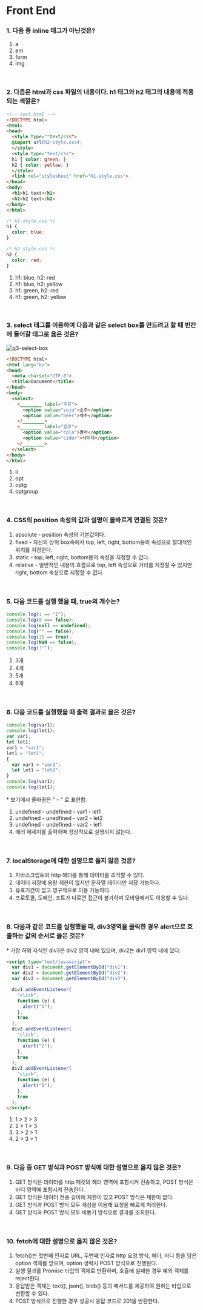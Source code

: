 # Front End

### <b>1</b>. 다음 중 inline 태그가 아닌것은?

1. a
2. em
3. form
4. img

<br>

### <b>2</b>. 다음은 html과 css 파일의 내용이다. h1 태그와 h2 태그의 내용에 적용되는 색깔은?

```html
<!-- test.html -->
<!DOCTYPE html>
<html>
<head>
  <style type=""text/css">
  @import url(h2-style.css);
  </style>
  <style type="text/css">
  h1 { color: green; }
  h2 { color: yellow; }
  </style>
  <link rel="stylesheet" href="h1-style.css">
</head>
<body>
  <h1>h1 text</h1>
  <h2>h2 text</h2>
</body>
</html>
```

```css
/* h1-style.css */
h1 {
  color: blue;
}
```

```css
/* h2-style.css */
h2 {
  color: red;
}
```

1. h1: blue, h2: red
2. h1: blue, h2: yellow
3. h1: green, h2: red
4. h1: green, h2: yellow

<br>

### <b>3</b>. select 태그를 이용하여 다음과 같은 select box를 만드려고 할 때 빈칸에 들어갈 태그로 옳은 것은?

![q3-select-box](q3-img.JPG)

```html
<!DOCTYPE html>
<html lang="ko">
<head>
  <meta charset="UTF-8">
  <title>Document</title>
</head>
<body>
  <select>
    <________ label="주류">
      <option value="soju">소주</option>
      <option value="beer">맥주</option>
    </________>
    <________ label="음료">
      <option value="cola">콜라</option>
      <option value="cider">사이다</option>
    </________>
  </select>
</body>
</html>
```

1. li
2. opt
3. optg
4. optgroup

<br>

### <b>4</b>. CSS의 position 속성의 값과 설명이 올바르게 연결된 것은?

1. absolute - position 속성의 기본값이다.
2. fixed - 자신의 상위 box속에서 top, left, right, bottom등의 속성으로 절대적인 위치를 지정한다.
3. static - top, left, right, bottom등의 속성을 지정할 수 없다.
4. relative - 일반적인 내용의 흐름으로 top, left 속성으로 거리를 지정할 수 있지만 right, bottom 속성으로 지정할 수 없다.

<br>

### <b>5</b>. 다음 코드를 실행 했을 때, true의 개수는?

```javascript
console.log(1 == "1");
console.log(0 === false);
console.log(null == undefined);
console.log("" == false);
console.log(15 == true);
console.log(NaN == false);
console.log(!"");
```

1. 3개
2. 4개
3. 5개
4. 6개

<br>

### <b>6</b>. 다음 코드를 실행했을 때 출력 결과로 옳은 것은?

```javascript
console.log(var1);
console.log(let1);
var var1;
let let1;
var1 = "var1";
let1 = "let1";
{
  var var1 = "var2";
  let let1 = "let2";
}
console.log(var1);
console.log(let1);
```

\* 보기에서 줄바꿈은 " - " 로 표현함.

1. undefined - undefined - var1 - let1
2. undefined - unedfined - var2 - let2
3. undefined - undefined - var2 - let1
4. 에러 메세지를 출력하며 정상적으로 실행되지 않는다.

<br>

### <b>7</b>. localStorage에 대한 설명으로 옳지 않은 것은?

1. 자바스크립트와 http 헤더를 통해 데이터를 조작할 수 있다.
2. 데이터 저장에 용량 제한이 없지만 문자열 데이터만 저장 가능하다.
3. 유효기간이 없고 영구적으로 이용 가능하다.
4. 프로토콜, 도메인, 포트가 다르면 접근이 불가하며 모바일에서도 이용할 수 있다.

<br>

### <b>8</b>. 다음과 같은 코드를 실행했을 때, div3영역을 클릭한 경우 alert으로 호출하는 값의 순서로 옳은 것은?

\* 가장 하위 자식인 div3은 div2 영역 내에 있으며, div2는 div1 영역 내에 있다.

```html
<script type="text/javascript">
  var div1 = document.getElementById("div1");
  var div2 = document.getElementById("div2");
  var div3 = document.getElementById("div3");

  div1.addEventListener(
    "click",
    function (e) {
      alert("1");
    },
    true
  );
  div2.addEventListener(
    "click",
    function (e) {
      alert("2");
    },
    true
  );
  div3.addEventListener(
    "click",
    function (e) {
      alert("3");
    },
    true
  );
</script>
```

1. 1 > 2 > 3
2. 2 > 1 > 3
3. 3 > 2 > 1
4. 2 > 3 > 1

<br>

### <b>9</b>. 다음 중 GET 방식과 POST 방식에 대한 설명으로 옳지 않은 것은?

1. GET 방식은 데이터를 http 패킷의 헤더 영역에 포함시켜 전송하고, POST 방식은 바디 영역에 포함시켜 전송한다.
2. GET 방식은 데이터 전송 길이에 제한이 있고 POST 방식은 제한이 없다.
3. GET 방식과 POST 방식 모두 캐싱을 이용해 요청을 빠르게 처리한다.
4. GET 방식과 POST 방식 모두 비동기 방식으로 결과를 조회한다.

<br>

### <b>10</b>. fetch에 대한 설명으로 옳지 않은 것은?

1. fetch()는 첫번째 인자로 URL, 두번째 인자로 http 요청 방식, 헤더, 바디 등을 담은 option 객체를 받으며, option 생략시 POST 방식으로 진행된다.
2. 실행 결과를 Promise 타입의 객체로 반환하며, 호츌에 실패한 경우 예외 객체를 reject한다.
3. 응답받은 객체는 text(), json(), blob() 등의 메서드를 제공하여 원하는 타입으로 변환할 수 있다.
4. POST 방식으로 진행한 경우 성공시 응답 코드로 201을 반환한다.

<br>

